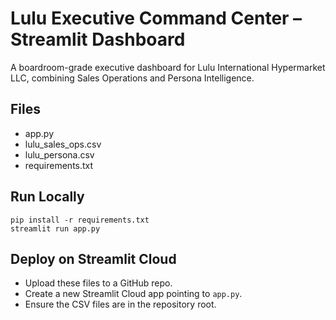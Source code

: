 
# Lulu Executive Command Center – Streamlit Dashboard

A boardroom-grade executive dashboard for Lulu International Hypermarket LLC, combining Sales Operations and Persona Intelligence.

## Files
- app.py
- lulu_sales_ops.csv
- lulu_persona.csv
- requirements.txt

## Run Locally
```
pip install -r requirements.txt
streamlit run app.py
```

## Deploy on Streamlit Cloud
- Upload these files to a GitHub repo.
- Create a new Streamlit Cloud app pointing to `app.py`.
- Ensure the CSV files are in the repository root.

